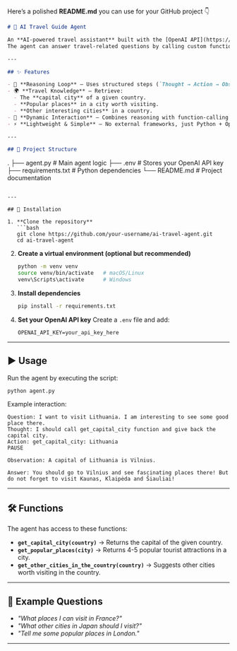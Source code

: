 Here’s a polished **README.md** you can use for your GitHub project 👇

```markdown
# 🧭 AI Travel Guide Agent

An **AI-powered travel assistant** built with the [OpenAI API](https://platform.openai.com/) that follows a **Thought → Action → Observation → Answer** reasoning loop.  
The agent can answer travel-related questions by calling custom functions such as fetching the capital city, suggesting popular places, and listing other cities in a given country.

---

## ✨ Features

- 🧠 **Reasoning Loop** – Uses structured steps (`Thought → Action → Observation → Answer`) to simulate agent reasoning.  
- 🌍 **Travel Knowledge** – Retrieve:
  - The **capital city** of a given country.  
  - **Popular places** in a city worth visiting.  
  - **Other interesting cities** in a country.  
- 🤖 **Dynamic Interaction** – Combines reasoning with function-calling via OpenAI models.  
- ⚡ **Lightweight & Simple** – No external frameworks, just Python + OpenAI.  

---

## 📂 Project Structure

```

.
├── agent.py          # Main agent logic
├── .env              # Stores your OpenAI API key
├── requirements.txt  # Python dependencies
└── README.md         # Project documentation

````

---

## 🔧 Installation

1. **Clone the repository**
   ```bash
   git clone https://github.com/your-username/ai-travel-agent.git
   cd ai-travel-agent
````

2. **Create a virtual environment (optional but recommended)**

   ```bash
   python -m venv venv
   source venv/bin/activate   # macOS/Linux
   venv\Scripts\activate      # Windows
   ```

3. **Install dependencies**

   ```bash
   pip install -r requirements.txt
   ```

4. **Set your OpenAI API key**
   Create a `.env` file and add:

   ```
   OPENAI_API_KEY=your_api_key_here
   ```
---

## ▶️ Usage

Run the agent by executing the script:

```bash
python agent.py
```

Example interaction:

```
Question: I want to visit Lithuania. I am interesting to see some good place there.
Thought: I should call get_capital_city function and give back the capital city.
Action: get_capital_city: Lithuania
PAUSE

Observation: A capital of Lithuania is Vilnius.

Answer: You should go to Vilnius and see fascinating places there! But do not forget to visit Kaunas, Klaipėda and Šiauliai!
```

---

## 🛠️ Functions

The agent has access to these functions:

* **`get_capital_city(country)`** → Returns the capital of the given country.
* **`get_popular_places(city)`** → Returns 4-5 popular tourist attractions in a city.
* **`get_other_cities_in_the_country(country)`** → Suggests other cities worth visiting in the country.

---

## 📌 Example Questions

* *"What places I can visit in France?"*
* *"What other cities in Japan should I visit?"*
* *"Tell me some popular places in London."*

---


